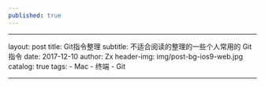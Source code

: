 ```yaml
---
published: true
---
```


---
layout:     post
title:      Git指令整理
subtitle:   不适合阅读的整理的一些个人常用的 Git 指令
date:       2017-12-10
author:     Zx
header-img: img/post-bg-ios9-web.jpg
catalog: true
tags:
    - Mac
    - 终端
    - Git
    
---
